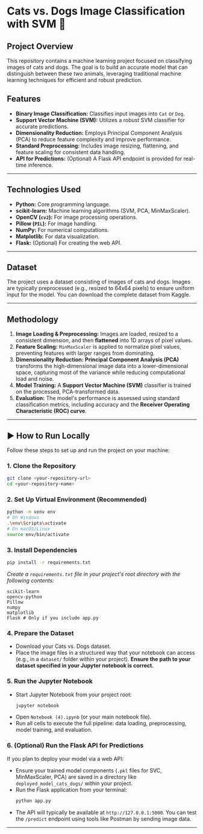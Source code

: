 # Cats vs. Dogs Image Classification with SVM 🐾

## Project Overview

This repository contains a machine learning project focused on classifying images of cats and dogs. The goal is to build an accurate model that can distinguish between these two animals, leveraging traditional machine learning techniques for efficient and robust prediction.

##  Features

  * **Binary Image Classification:** Classifies input images into `Cat` or `Dog`.
  * **Support Vector Machine (SVM):** Utilizes a robust SVM classifier for accurate predictions.
  * **Dimensionality Reduction:** Employs Principal Component Analysis (PCA) to reduce feature complexity and improve performance.
  * **Standard Preprocessing:** Includes image resizing, flattening, and feature scaling for consistent data handling.
  * **API for Predictions:** (Optional) A Flask API endpoint is provided for real-time inference.

-----

##  Technologies Used

  * **Python:** Core programming language.
  * **scikit-learn:** Machine learning algorithms (SVM, PCA, MinMaxScaler).
  * **OpenCV (`cv2`):** For image processing operations.
  * **Pillow (`PIL`):** For image handling.
  * **NumPy:** For numerical computations.
  * **Matplotlib:** For data visualization.
  * **Flask:** (Optional) For creating the web API.

-----

##  Dataset

The project uses a dataset consisting of images of cats and dogs. Images are typically preprocessed (e.g., resized to 64x64 pixels) to ensure uniform input for the model.
You can download the complete dataset from Kaggle.

-----

##  Methodology

1.  **Image Loading & Preprocessing:** Images are loaded, resized to a consistent dimension, and then **flattened** into 1D arrays of pixel values.
2.  **Feature Scaling:** `MinMaxScaler` is applied to normalize pixel values, preventing features with larger ranges from dominating.
3.  **Dimensionality Reduction:** **Principal Component Analysis (PCA)** transforms the high-dimensional image data into a lower-dimensional space, capturing most of the variance while reducing computational load and noise.
4.  **Model Training:** A **Support Vector Machine (SVM)** classifier is trained on the processed, PCA-transformed data.
5.  **Evaluation:** The model's performance is assessed using standard classification metrics, including accuracy and the **Receiver Operating Characteristic (ROC) curve**.

-----

## ▶ How to Run Locally

Follow these steps to set up and run the project on your machine:

### 1\. Clone the Repository

```bash
git clone <your-repository-url>
cd <your-repository-name>
```

### 2\. Set Up Virtual Environment (Recommended)

```bash
python -m venv env
# On Windows
.\env\Scripts\activate
# On macOS/Linux
source env/bin/activate
```

### 3\. Install Dependencies

```bash
pip install -r requirements.txt
```

*Create a `requirements.txt` file in your project's root directory with the following contents:*

```
scikit-learn
opencv-python
Pillow
numpy
matplotlib
Flask # Only if you include app.py
```

### 4\. Prepare the Dataset

  * Download your Cats vs. Dogs dataset.
  * Place the image files in a structured way that your notebook can access (e.g., in a `dataset/` folder within your project). **Ensure the path to your dataset specified in your Jupyter notebook is correct.**

### 5\. Run the Jupyter Notebook

  * Start Jupyter Notebook from your project root:
    ```bash
    jupyter notebook
    ```
  * Open `Notebook (4).ipynb` (or your main notebook file).
  * Run all cells to execute the full pipeline: data loading, preprocessing, model training, and evaluation.

### 6\. (Optional) Run the Flask API for Predictions

If you plan to deploy your model via a web API:

  * Ensure your trained model components (`.pkl` files for SVC, MinMaxScaler, PCA) are saved in a directory like `deployed_model_cats_dogs/` within your project.
  * Run the Flask application from your terminal:
    ```bash
    python app.py
    ```
  * The API will typically be available at `http://127.0.0.1:5000`. You can test the `/predict` endpoint using tools like Postman by sending image data.

-----

